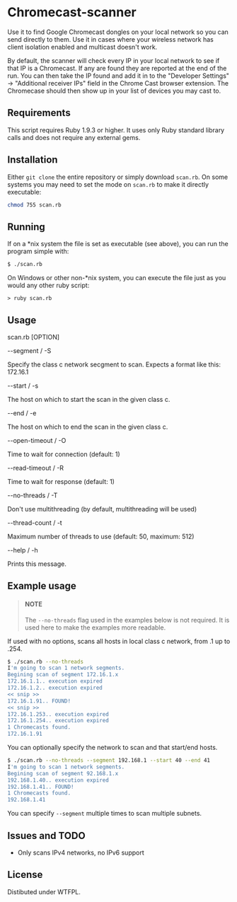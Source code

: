 # Chromecast-scanner

Use it to find Google Chromecast dongles on your local network so you can
send directly to them. Use it in cases where your wireless network has
client isolation enabled and multicast doesn't work.

By default, the scanner will check every IP in your local network to see
if that IP is a Chromecast. If any are found they are reported at the end
of the run. You can then take the IP found and add it in to the "Developer
Settings" -> "Additional receiver IPs" field in the Chrome Cast browser
extension. The Chromecase should then show up in your list of devices you
may cast to.

## Requirements

This script requires Ruby 1.9.3 or higher. It uses only Ruby standard
library calls and does not require any external gems.

## Installation

Either `git clone` the entire repository or simply download `scan.rb`.
On some systems you may need to set the mode on `scan.rb` to make it
directly executable:

```sh
chmod 755 scan.rb
```

## Running

If on a *nix system the file is set as executable (see above), you can
run the program simple with:

```sh
$ ./scan.rb
```

On Windows or other non-*nix system, you can execute the file just as
you would any other ruby script:

```
> ruby scan.rb
```

## Usage
    
scan.rb [OPTION]

--segment / -S <class c>

  Specify the class c network secgment to scan. Expects a format
  like this: 172.16.1

--start / -s <number>

  The host on which to start the scan in the given class c.

--end / -e <number>

  The host on which to end the scan in the given class c.

--open-timeout / -O <seconds>
    
  Time to wait for connection (default: 1)

--read-timeout / -R <seconds>
  
  Time to wait for response (default: 1)

--no-threads / -T
  
  Don't use multithreading (by default, multithreading will be used)

--thread-count / -t <thread count>

  Maximum number of threads to use (default: 50, maximum: 512)

--help / -h

  Prints this message.

## Example usage

> #### NOTE
> The `--no-threads` flag used in the examples below is not required.
> It is used here to make the examples more readable.

If used with no options, scans all hosts in local class c network, from .1
up to .254.

```sh
$ ./scan.rb --no-threads
I'm going to scan 1 network segments.
Begining scan of segment 172.16.1.x
172.16.1.1.. execution expired
172.16.1.2.. execution expired
<< snip >>
172.16.1.91.. FOUND!
<< snip >>
172.16.1.253.. execution expired
172.16.1.254.. execution expired
1 Chromecasts found.
172.16.1.91
```

You can optionally specify the network to scan and that start/end hosts.

```sh
$ ./scan.rb --no-threads --segment 192.168.1 --start 40 --end 41
I'm going to scan 1 network segments.
Begining scan of segment 92.168.1.x
192.168.1.40.. execution expired
192.168.1.41.. FOUND!
1 Chromecasts found.
192.168.1.41
```

You can specify `--segment` multiple times to scan multiple subnets.

## Issues and TODO

* Only scans IPv4 networks, no IPv6 support

## License

Distibuted under WTFPL.
